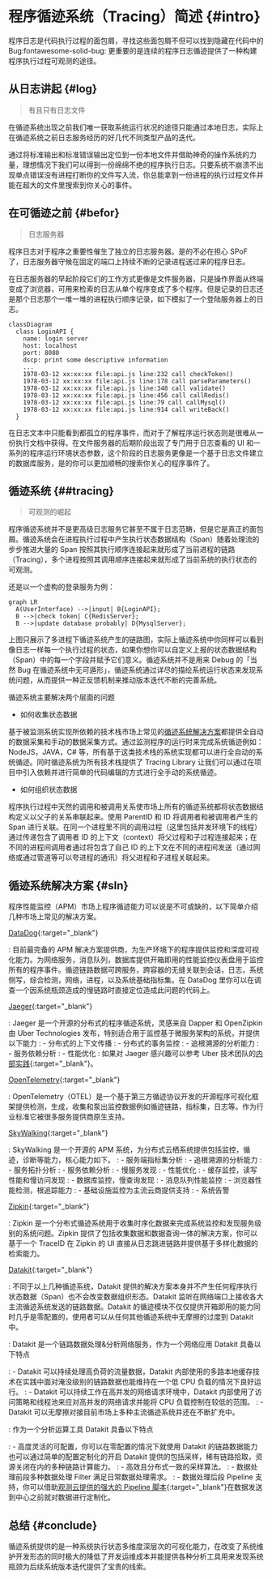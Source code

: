 # 程序循迹系统（Tracing）简述 {#intro}

程序日志是代码执行过程的面包屑，寻找这些面包屑不但可以找到隐藏在代码中的 Bug:fontawesome-solid-bug: 更重要的是连续的程序日志循迹提供了一种构建程序执行过程可观测的途径。

## 从日志讲起 {#log}

> 有且只有日志文件

在循迹系统出现之前我们唯一获取系统运行状况的途径只能通过本地日志，实际上在循迹系统之前日志服务经历的好几代不同类型产品的迭代。

通过将标准输出和标准错误输出定位到一份本地文件并借助神奇的操作系统的力量，理想情况下我们可以得到一份绵绵不绝的程序执行日志。只要系统不崩溃不出现单点错误没有进程打断你的文件写入流，你总能拿到一份进程的执行过程文件并能在超大的文件里搜索到你关心的事件。

## 在可循迹之前 {#befor}

> 日志服务器

程序日志对于程序之重要性催生了独立的日志服务器。是的不必在担心 SPoF 了，日志服务器守候在固定的端口上持续不断的记录进程送过来的程序日志。

在日志服务器的早起阶段它们的工作方式更像是文件服务器，只是操作界面从终端变成了浏览器，可用来检索的日志从单个程序变成了多个程序。但是记录的日志还是那个日志那个一堆一堆的进程执行顺序记录，如下模拟了一个登陆服务器上的日志。

``` mermaid
classDiagram
  class LoginAPI {
    name: login server
    host: localhost
    port: 8080
    dscp: print some descriptive information
    ...
    1978-03-12 xx:xx:xx file:api.js line:232 call checkToken()
    1978-03-12 xx:xx:xx file:api.js line:178 call parseParameters()
    1978-03-12 xx:xx:xx file:api.js line:348 call validate()
    1978-03-12 xx:xx:xx file:api.js line:456 call callRedis()
    1978-03-12 xx:xx:xx file:api.js line:79 call callMysql()
    1978-03-12 xx:xx:xx file:api.js line:914 call writeBack()
  }
```

在日志文本中只能看到都孤立的程序事件，而对于了解程序运行状态则是很难从一份执行文档中获得。在文件服务器的后期阶段出现了专门用于日志查看的 UI 和一系列的程序运行环境状态参数，这个阶段的日志服务更像是一个基于日志文件建立的数据库服务，是的你可以更加顺畅的搜索你关心的程序事件了。

## 循迹系统 {##tracing}

> 可观测的崛起

程序循迹系统并不是更高级日志服务它甚至不属于日志范畴，但是它是真正的面包屑。循迹系统会在进程执行过程中产生执行状态数据结构（Span）随着处理流的步步推进大量的 Span 按照其执行顺序连接起来就形成了当前进程的链路（Tracing），多个进程按照其调用顺序连接起来就形成了当前系统的执行状态的可观测。

还是以一个虚构的登录服务为例：

```mermaid
graph LR
  A(UserInterface) -->|input| B{LoginAPI};
  B -->|check token| C{RedisServer};
  B -->|update database probably| D{MysqlServer};
```

上图只展示了多进程下循迹系统产生的链路图，实际上循迹系统中你同样可以看到像日志一样每一个执行过程的状态，如果你想你可以自定义上报的状态数据结构（Span）中的每一个字段并赋予它们意义。循迹系统并不是用来 Debug 的「当然 Bug 在循迹系统中无可遁形」，循迹系统通过详尽的描绘系统运行状态来发现系统问题，从而提供一种正反馈机制来推动版本迭代不断的完善系统。

循迹系统主要解决两个层面的问题

- 如何收集状态数据

基于被监测系统实现所依赖的技术栈市场上常见的[循迹系统解决方案](datakit-tracing-introduction.md#sln)都提供全自动的数据采集和手动的数据采集方式。通过监测程序的运行时来完成系统循迹例如：NodeJS，JAVA，C# 等，所有基于这类技术栈的系统实现都可以进行全自动的系统循迹。同时循迹系统为所有技术栈提供了 Tracing Library 让我们可以通过在项目中引入依赖并进行简单的代码编辑的方式进行全手动的系统循迹。

- 如何组织状态数据

程序执行过程中天然的调用和被调用关系使市场上所有的循迹系统都将状态数据结构定义以父子的关系串联起来。使用 ParentID 和 ID 将调用者和被调用者产生的 Span 进行关联。在同一个进程里不同的调用过程（这里包括并发环境下的线程）通过传递包含了调用者 ID 的上下文（context）将父过程和子过程连接起来；在不同的进程间调用者通过将包含了自己 ID 的上下文在不同的进程间发送（通过网络或通过管道等可以夸进程的通讯）将父进程和子进程关联起来。

## 循迹系统解决方案 {#sln}

程序性能监控（APM）市场上程序循迹能力可以说是不可或缺的，以下简单介绍几种市场上常见的解决方案。

[DataDog](https://docs.datadoghq.com/tracing/){:target="_blank"}

: 目前最完备的 APM 解决方案提供商，为生产环境下的程序提供监控和深度可视化能力。为网络服务，消息队列，数据库提供开箱即用的性能监控仪表盘用于监控所有的程序事件。循迹链路数据可跨服务，跨容器的无缝关联到会话，日志，系统侧写，综合检测，网络，进程，以及系统基础指标集。在 DataDog 里你可以在调查一个因系统瓶颈造成的慢链路时直接定位造成此问题的代码上。

[Jaeger](https://www.jaegertracing.io/docs/){:target="_blank"}

: Jaeger 是一个开源的分布式的程序循迹系统，灵感来自 Dapper 和 OpenZipkin 由 Uber Technologies 发布，特别适合用于监控基于微服务架构的系统，并提供以下能力
:  - 分布式的上下文传播
:  - 分布式的事务监控
:  - 追根溯源的分析能力
:  - 服务依赖分析
:  - 性能优化
: 如果对 Jaeger 感兴趣可以参考 Uber 技术团队的[内部实践](https://www.uber.com/blog/distributed-tracing/){:target="_blank"}。

[OpenTelemetry](https://opentelemetry.io/docs/){:target="_blank"}

: OpenTelemetry（OTEL）是一个基于第三方循迹协议开发的开源程序可视化框架提供检测，生成，收集和泵出监控数据例如循迹链路，指标集，日志等。作为行业标准它被很多服务提供商原生支持。

[SkyWalking](https://skywalking.apache.org/docs/){:target="_blank"}

: SkyWalking 是一个开源的 APM 系统，为分布式云栖系统提供包括监控，循迹，诊断等能力，核心能力如下。
: - 服务端指标集分析
: - 追根溯源的分析能力
: - 服务拓扑分析
: - 服务依赖分析
: - 慢服务发现
: - 性能优化
: - 缓存监控，读写性能和慢访问发现
: - 数据库监控，慢查询发现
: - 消息队列性能监控
: - 浏览器性能检测，根追踪能力
: - 基础设施监控为主流云商提供支持
: - 系统告警

[Zipkin](https://zipkin.io/pages/quickstart.html){:target="_blank"}

: Zipkin 是一个分布式循迹系统用于收集时序化数据来完成系统监控和发现服务级别的系统问题。Zipkin 提供了包括收集数据和数据查询一体的解决方案，你可以基于一个 TraceID 在 Zipkin 的 UI 直接从日志跳进链路并提供基于多样化数据的检索能力。

[Datakit](https://docs.guance.com/datakit/datakit-tracing/){:target="_blank"}

: 不同于以上几种循迹系统，Datakit 提供的解决方案本身并不产生任何程序执行状态数据（Span）也不会改变数据组织形态。Datakit 监听在网络端口上接收各大主流循迹系统发送的链路数据。Datakit 的循迹模块不仅仅提供开箱即用的能力同时几乎是零配置的，使用者可以从任何其他循迹系统中无摩擦的过度到 Datakit 中。

: Datakit 是一个链路数据处理&分析网络服务，作为一个网络应用 Datakit 具备以下特点

: - Datakit 可以持续处理高负荷的流量数据，Datakit 内部使用的多路本地缓存技术在实践中面对淹没级别的链路数据也能维持在一个低 CPU 负载的情况下良好运行。
: - Datakit 可以持续工作在高并发的网络请求环境中，Datakit 内部使用了访问策略和线程池来应对高并发的网络请求并能将 CPU 负载控制在较低的范围。
: - Datakit 可以无摩擦对接目前市场上多种主流循迹系统并还在不断扩充中。

: 作为一个分析运算工具 Datakit 具备以下特点

: - 高度灵活的可配置，你可以在零配置的情况下就使用 Datakit 的链路数据能力也可以通过简单的配置定制化的开启 Datakit 提供的包括采样，稀有链路拾取，资源关闭在内的多种链路计算能力。
: - 高效且分布式一致的采样算法。
: - 数据处理前段多种数据处理 Filter 满足日常数据处理需求。
: - 数据处理后段 Pipeline 支持，你可以借助[观测云提供的强大的 Pipeline 脚本](https://docs.guance.com/logs/pipelines/text-processing/){:target="_blank"}在数据发送到中心之前就对数据进行定制化。

## 总结 {#conclude}

循迹系统提供的是一种系统执行状态多维度深层次的可视化能力，在改变了系统维护开发形态的同时极大的降低了开发运维成本并能提供各种分析工具用来发现系统瓶颈为后续系统版本迭代提供了宝贵的线索。
